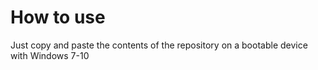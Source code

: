 # How to use

Just copy and paste the contents of the repository on a bootable device with Windows 7-10
